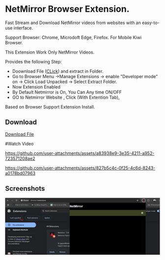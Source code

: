 # NetMirror Browser Extension.

Fast Stream and Download NetMirror videos from websites with an easy-to-use interface.

Support Browser: Chrome, Microdoft Edge, Firefox. For Mobile Kiwi Browser.

This Extension Work Only NetMirror Videos.

Provides the following Step:

  * Doownload File (<a href='https://raw.githubusercontent.com/appli55/netmirror_extension/main/file/NetMirror_extension.zip'>CLick</a>) and extract in Folder.
  * Go to Browser Menu ->Manage Extensions -> enable "Developer mode" on -> Click Load Unpacked -> Select Extract Folder.
  * Now Extension Enabled
  * By Default Netmirror is On, You Can Any time ON/OFF
  * GO to Netmirror Website , Click (With Extention Tab),

Based on Browser Support Extension Install.

## Download

<a href='https://raw.githubusercontent.com/appli55/netmirror_extension/main/file/NetMirror_extension.zip'>Download File</a>


#Watch Video

https://github.com/user-attachments/assets/a83938e9-3e35-4211-a952-723571208ae2

https://github.com/user-attachments/assets/827b5c4c-0f25-4c6d-8243-a0178bd07963

## Screenshots

![screenshot 1](https://raw.githubusercontent.com/appli55/netmirror_extension/main/screenshots/1.png)

